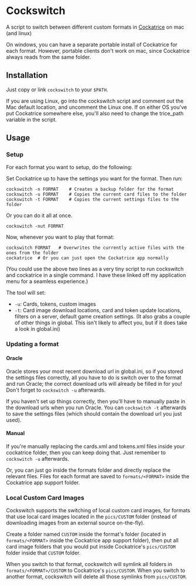 # Cockswitch

A script to switch between different custom formats in [Cockatrice](https://cockatrice.github.io) on mac (and linux) 

On windows, you can have a separate portable install of Cockatrice for each format. 
However, portable clients don't work on mac, since Cockatrice always reads from the same folder.

## Installation

Just copy or link `cockswitch` to your `$PATH`.

If you are using Linux, go into the cockswitch script and comment out the Mac default location, and uncomment the Linux one. 
If on either OS you've put Cockatrice somewhere else, you'll also need to change the trice_path variable in the script.

## Usage

### Setup

For each format you want to setup, do the following:

Set Cockatrice up to have the settings you want for the format. Then run:
```shell
cockswitch -n FORMAT	# Creates a backup folder for the format
cockswitch -u FORMAT	# Copies the current card files to the folder
cockswitch -t FORMAT	# Copies the current settings files to the folder
```

Or you can do it all at once. 
```shell
cockswitch -nut FORMAT
```

Now, whenever you want to play that format:
```shell 
cockswitch FORMAT	# Overwrites the currently active files with the ones from the folder
cockatrice	# Or you can just open the Cockatrice app normally
```

(You could use the above two lines as a very tiny script to run cockswitch and cockatrice in a single command. 
I have these linked off my application menu for a seamless experience.)

The tool will set: 
* `-u`: Cards, tokens, custom images
* `-t`: Card image download locations, card and token update locations, filters on a server, default game creation settings. 
  (It also grabs a couple of other things in global. This isn't likely to affect you, but if it does take a look in global.ini)

### Updating a format

#### Oracle

Oracle stores your most recent download url in global.ini, so if you stored the settings files correctly, 
all you have to do is switch over to the format and run Oracle; the correct download urls will already be filled in for you! 
Don't forget to `cockswitch -u` afterwards.

If you haven't set up things correctly, then you'll have to manually paste in the download urls when you run Oracle. 
You can `cockswitch -t` afterwards to save the settings files (which should contain the download url you just used).

#### Manual

If you're manually replacing the cards.xml and tokens.xml files inside your cockatrice folder, then you can keep doing that. 
Just remember to `cockswitch -u` afterwards.

Or, you can just go inside the formats folder and directly replace the relevant files. 
Files for each format are saved to `formats/<FORMAT>` inside the Cockatrice app support folder.

### Local Custom Card Images

Cockswitch supports the switching of local custom card images, for formats that use local card images located in the `pics/CUSTOM` folder 
(instead of downloading images from an external source on-the-fly).

Create a folder named `CUSTOM` inside the format's folder (located in `formats/<FORMAT>` inside the Cockatrice app support folder),
then put all card image folders that you would put inside Cockatrice's `pics/CUSTOM` folder inside that `CUSTOM` folder.

When you switch to that format, cockswitch will symlink all folders in `formats/<FORMAT>/CUSTOM` to Cockatrice's `pics/CUSTOM`.
When you switch to another format, cockswitch will delete all those symlinks from `pics/CUSTOM`.
